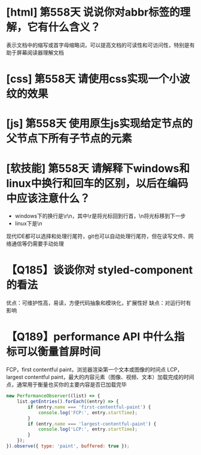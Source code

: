 # [html] 第558天 说说你对abbr标签的理解，它有什么含义？

表示文档中的缩写或首字母缩略词，可以提高文档的可读性和可访问性，特别是有助于屏幕阅读器理解文档

# [css] 第558天 请使用css实现一个小波纹的效果

# [js] 第558天 使用原生js实现给定节点的父节点下所有子节点的元素

# [软技能] 第558天 请解释下windows和linux中换行和回车的区别，以后在编码中应该注意什么？

- windows下的换行是\r\n，其中\r是将光标回到行首，\n将光标移到下一步
- linux下是\n

现代IDE都可以选择和处理行尾符，git也可以自动处理行尾符，但在读写文件、网络通信等仍需要手动处理

# 【Q185】谈谈你对 styled-component 的看法

优点：可维护性高，易读，方便代码抽象和模块化，扩展性好
缺点：对运行时有影响

# 【Q189】performance API 中什么指标可以衡量首屏时间

FCP，first contentful paint，浏览器渲染第一个文本或图像的时间点
LCP，largest contentful paint，最大的内容元素（图像、视频、文本）加载完成的时间点，通常用于衡量也买你的主要内容是否已加载完毕

```javascript
new PerformanceObserver((list) => {
    list.getEntries().forEach((entry) => {
        if (entry.name === 'first-contentful-paint') {
            console.log('FCP:', entry.startTime);
        }
        if (entry.name === 'largest-contentful-paint') {
            console.log('LCP:', entry.startTime);
        }
    });
}).observe({ type: 'paint', buffered: true });

```
